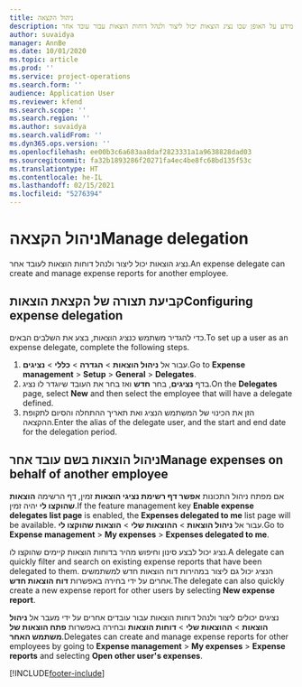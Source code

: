 ```yaml
---
title: ניהול הקצאה
description: נושא זה מספק מידע על האופן שבו נציג הוצאות יכול ליצור ולנהל דוחות הוצאות עבור עובד אחר.
author: suvaidya
manager: AnnBe
ms.date: 10/01/2020
ms.topic: article
ms.prod: ''
ms.service: project-operations
ms.search.form: ''
audience: Application User
ms.reviewer: kfend
ms.search.scope: ''
ms.search.region: ''
ms.author: suvaidya
ms.search.validFrom: ''
ms.dyn365.ops.version: ''
ms.openlocfilehash: ee00b3c6a683aa8daf2823331a1a9638828dad03
ms.sourcegitcommit: fa32b1893286f20271fa4ec4be8fc68bd135f53c
ms.translationtype: HT
ms.contentlocale: he-IL
ms.lasthandoff: 02/15/2021
ms.locfileid: "5276394"
---
```

# <a name="manage-delegation"></a><span data-ttu-id="76372-103">ניהול הקצאה</span><span class="sxs-lookup"><span data-stu-id="76372-103">Manage delegation</span></span>
<span data-ttu-id="76372-104">נציג הוצאות יכול ליצור ולנהל דוחות הוצאות לעובד אחר.</span><span class="sxs-lookup"><span data-stu-id="76372-104">An expense delegate can create and manage expense reports for another employee.</span></span>

## <a name="configuring-expense-delegation"></a><span data-ttu-id="76372-105">קביעת תצורה של הקצאת הוצאות</span><span class="sxs-lookup"><span data-stu-id="76372-105">Configuring expense delegation</span></span>

<span data-ttu-id="76372-106">כדי להגדיר משתמש כנציג הוצאות, בצע את השלבים הבאים.</span><span class="sxs-lookup"><span data-stu-id="76372-106">To set up a user as an expense delegate, complete the following steps.</span></span> 
1. <span data-ttu-id="76372-107">עבור אל **ניהול הוצאות** > **הגדרה** > **כללי** > **נציגים**.</span><span class="sxs-lookup"><span data-stu-id="76372-107">Go to **Expense management** > **Setup** > **General** > **Delegates**.</span></span> 
2. <span data-ttu-id="76372-108">בדף **נציגים**, בחר **חדש** ואז בחר את העובד שיוגדר לו נציג.</span><span class="sxs-lookup"><span data-stu-id="76372-108">On the **Delegates** page, select **New** and then select the employee that will have a delegate defined.</span></span> 
3. <span data-ttu-id="76372-109">הזן את הכינוי של המשתמש הנציג ואת תאריך ההתחלה והסיום לתקופת ההקצאה.</span><span class="sxs-lookup"><span data-stu-id="76372-109">Enter the alias of the delegate user, and the start and end date for the delegation period.</span></span>

## <a name="manage-expenses-on-behalf-of-another-employee"></a><span data-ttu-id="76372-110">ניהול הוצאות בשם עובד אחר</span><span class="sxs-lookup"><span data-stu-id="76372-110">Manage expenses on behalf of another employee</span></span>

<span data-ttu-id="76372-111">אם מפתח ניהול התכונות **אפשר דף רשימת נציגי הוצאות** זמין, דף הרשימה **הוצאות שהוקצו לי** יהיה זמין.</span><span class="sxs-lookup"><span data-stu-id="76372-111">If the feature management key **Enable expense delegates list page** is enabled, the **Expenses delegated to me** list page will be available.</span></span> <span data-ttu-id="76372-112">עבור אל **ניהול הוצאות** > **ההוצאות שלי** > **הוצאות שהוקצו לי**.</span><span class="sxs-lookup"><span data-stu-id="76372-112">Go to **Expense management** > **My expenses** > **Expenses delegated to me**.</span></span>

<span data-ttu-id="76372-113">נציג יכול לבצע סינון וחיפוש מהיר בדוחות הוצאות קיימים שהוקצו לו.</span><span class="sxs-lookup"><span data-stu-id="76372-113">A delegate can quickly filter and search on existing expense reports that have been delegated to them.</span></span> <span data-ttu-id="76372-114">הנציג יכול גם ליצור במהירות דוח הוצאות חדש למשתמשים אחרים על ידי בחירה באפשרות **דוח הוצאות חדש**.</span><span class="sxs-lookup"><span data-stu-id="76372-114">The delegate can also quickly create a new expense report for other users by selecting **New expense report**.</span></span>

<span data-ttu-id="76372-115">נציגים יכולים ליצור ולנהל דוחות הוצאות עבור עובדים אחרים על ידי מעבר אל **ניהול הוצאות** > **ההוצאות שלי** > **דוחות הוצאות** ובחירה באפשרות **פתח הוצאות של משתמש האחר**.</span><span class="sxs-lookup"><span data-stu-id="76372-115">Delegates can create and manage expense reports for other employees by going to **Expense management** > **My expenses** > **Expense reports** and selecting **Open other user's expenses**.</span></span>


[!INCLUDE[footer-include](../includes/footer-banner.md)]